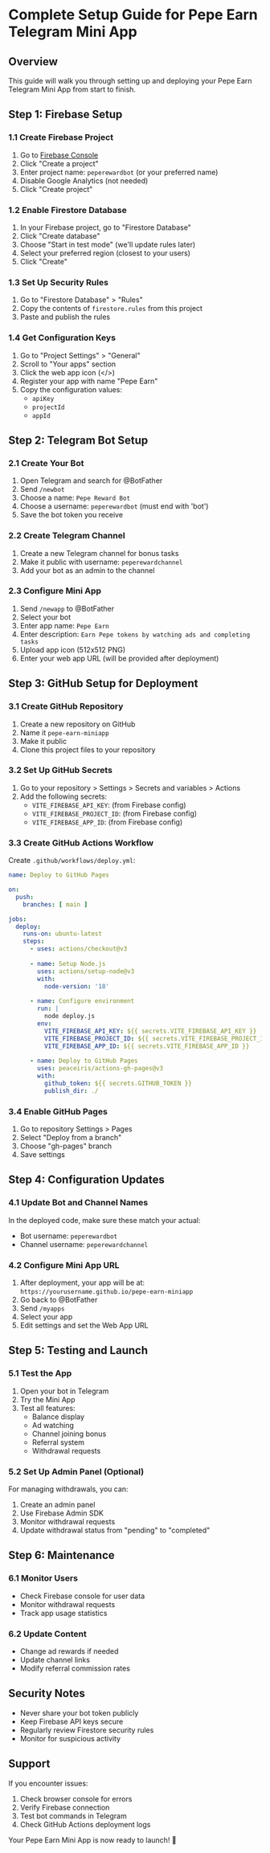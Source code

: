 # Complete Setup Guide for Pepe Earn Telegram Mini App

## Overview
This guide will walk you through setting up and deploying your Pepe Earn Telegram Mini App from start to finish.

## Step 1: Firebase Setup

### 1.1 Create Firebase Project
1. Go to [Firebase Console](https://console.firebase.google.com/)
2. Click "Create a project"
3. Enter project name: `peperewardbot` (or your preferred name)
4. Disable Google Analytics (not needed)
5. Click "Create project"

### 1.2 Enable Firestore Database
1. In your Firebase project, go to "Firestore Database"
2. Click "Create database"
3. Choose "Start in test mode" (we'll update rules later)
4. Select your preferred region (closest to your users)
5. Click "Create"

### 1.3 Set Up Security Rules
1. Go to "Firestore Database" > "Rules"
2. Copy the contents of `firestore.rules` from this project
3. Paste and publish the rules

### 1.4 Get Configuration Keys
1. Go to "Project Settings" > "General"
2. Scroll to "Your apps" section
3. Click the web app icon (</>)
4. Register your app with name "Pepe Earn"
5. Copy the configuration values:
   - `apiKey`
   - `projectId` 
   - `appId`

## Step 2: Telegram Bot Setup

### 2.1 Create Your Bot
1. Open Telegram and search for @BotFather
2. Send `/newbot`
3. Choose a name: `Pepe Reward Bot`
4. Choose a username: `peperewardbot` (must end with 'bot')
5. Save the bot token you receive

### 2.2 Create Telegram Channel
1. Create a new Telegram channel for bonus tasks
2. Make it public with username: `peperewardchannel`
3. Add your bot as an admin to the channel

### 2.3 Configure Mini App
1. Send `/newapp` to @BotFather
2. Select your bot
3. Enter app name: `Pepe Earn`
4. Enter description: `Earn Pepe tokens by watching ads and completing tasks`
5. Upload app icon (512x512 PNG)
6. Enter your web app URL (will be provided after deployment)

## Step 3: GitHub Setup for Deployment

### 3.1 Create GitHub Repository
1. Create a new repository on GitHub
2. Name it `pepe-earn-miniapp`
3. Make it public
4. Clone this project files to your repository

### 3.2 Set Up GitHub Secrets
1. Go to your repository > Settings > Secrets and variables > Actions
2. Add the following secrets:
   - `VITE_FIREBASE_API_KEY`: (from Firebase config)
   - `VITE_FIREBASE_PROJECT_ID`: (from Firebase config)
   - `VITE_FIREBASE_APP_ID`: (from Firebase config)

### 3.3 Create GitHub Actions Workflow
Create `.github/workflows/deploy.yml`:

```yaml
name: Deploy to GitHub Pages

on:
  push:
    branches: [ main ]

jobs:
  deploy:
    runs-on: ubuntu-latest
    steps:
      - uses: actions/checkout@v3
      
      - name: Setup Node.js
        uses: actions/setup-node@v3
        with:
          node-version: '18'
          
      - name: Configure environment
        run: |
          node deploy.js
        env:
          VITE_FIREBASE_API_KEY: ${{ secrets.VITE_FIREBASE_API_KEY }}
          VITE_FIREBASE_PROJECT_ID: ${{ secrets.VITE_FIREBASE_PROJECT_ID }}
          VITE_FIREBASE_APP_ID: ${{ secrets.VITE_FIREBASE_APP_ID }}
          
      - name: Deploy to GitHub Pages
        uses: peaceiris/actions-gh-pages@v3
        with:
          github_token: ${{ secrets.GITHUB_TOKEN }}
          publish_dir: ./
```

### 3.4 Enable GitHub Pages
1. Go to repository Settings > Pages
2. Select "Deploy from a branch"
3. Choose "gh-pages" branch
4. Save settings

## Step 4: Configuration Updates

### 4.1 Update Bot and Channel Names
In the deployed code, make sure these match your actual:
- Bot username: `peperewardbot`
- Channel username: `peperewardchannel`

### 4.2 Configure Mini App URL
1. After deployment, your app will be at: `https://yourusername.github.io/pepe-earn-miniapp`
2. Go back to @BotFather
3. Send `/myapps`
4. Select your app
5. Edit settings and set the Web App URL

## Step 5: Testing and Launch

### 5.1 Test the App
1. Open your bot in Telegram
2. Try the Mini App
3. Test all features:
   - Balance display
   - Ad watching
   - Channel joining bonus
   - Referral system
   - Withdrawal requests

### 5.2 Set Up Admin Panel (Optional)
For managing withdrawals, you can:
1. Create an admin panel
2. Use Firebase Admin SDK
3. Monitor withdrawal requests
4. Update withdrawal status from "pending" to "completed"

## Step 6: Maintenance

### 6.1 Monitor Users
- Check Firebase console for user data
- Monitor withdrawal requests
- Track app usage statistics

### 6.2 Update Content
- Change ad rewards if needed
- Update channel links
- Modify referral commission rates

## Security Notes

- Never share your bot token publicly
- Keep Firebase API keys secure
- Regularly review Firestore security rules
- Monitor for suspicious activity

## Support

If you encounter issues:
1. Check browser console for errors
2. Verify Firebase connection
3. Test bot commands in Telegram
4. Check GitHub Actions deployment logs

Your Pepe Earn Mini App is now ready to launch! 🚀